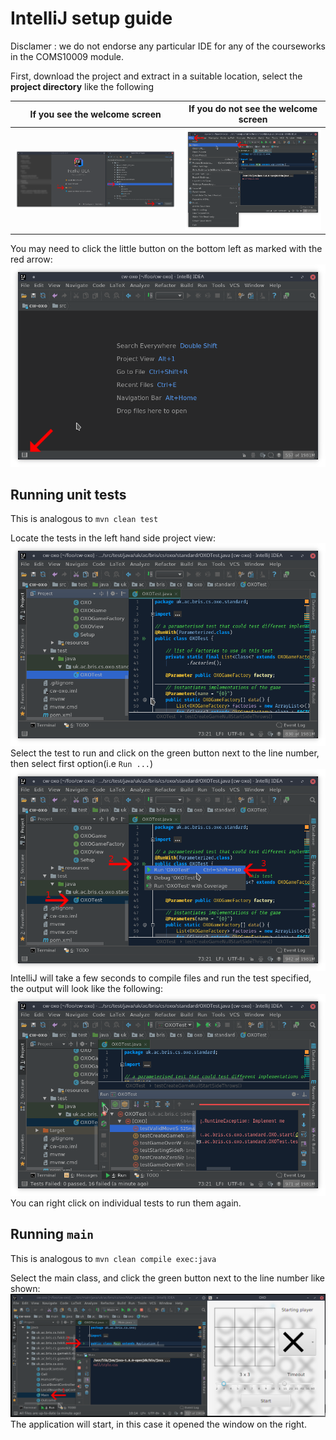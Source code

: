 IntelliJ setup guide
====================

Disclamer : we do not endorse any particular IDE for any of the courseworks in the COMS10009 module.

First, download the project and extract in a suitable location, select the **project directory** like the following

If you see the welcome screen     |  If you do not see the welcome screen
:--------------------------------:|:-------------------------:
![](intellij_tutorial/2-ann.png)  |  ![](intellij_tutorial/1-1-ann.png)

You may need to click the little button on the bottom left as marked with the red arrow:
![](intellij_tutorial/3-ann.png)

## Running unit tests

This is analogous to `mvn clean test`

Locate the tests in the left hand side project view:
![](intellij_tutorial/4-ann.png)
Select the test to run and click on the green button next to the line number, then select first option(i.e `Run ...`)
![](intellij_tutorial/5-ann.png)
IntelliJ will take a few seconds to compile files and run the test specified, the output will
look like the following:
![](intellij_tutorial/6-ann.png)
You can right click on individual tests to run them again.

## Running `main`

This is analogous to `mvn clean compile exec:java`

Select the main class, and click the green button next to the line number like shown:
![](intellij_tutorial/7-ann.png)
The application will start, in this case it opened the window on the right.
